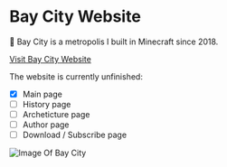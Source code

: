 # Bay City Website

:city_sunset: Bay City is a metropolis I built in Minecraft since 2018.

[Visit Bay City Website](https://bay-city.vercel.app/index.html)

The website is currently unfinished:

- [x] Main page
- [ ] History page
- [ ] Archeticture page
- [ ] Author page
- [ ] Download / Subscribe page

![Image Of Bay City](https://github.com/JerryZhang0920/Bay-City-Website/blob/main/images/IMG_2939.PNG)
